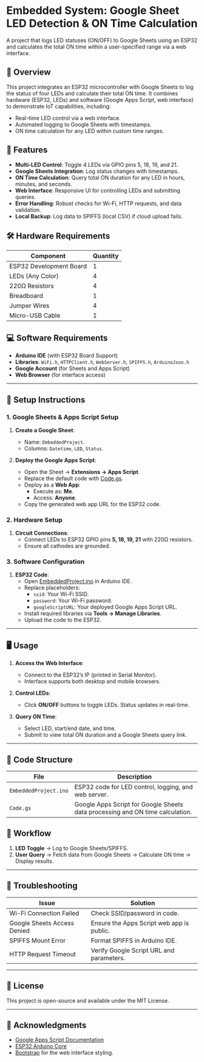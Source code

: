 # Embedded System: Google Sheet LED Detection & ON Time Calculation

A project that logs LED statuses (ON/OFF) to Google Sheets using an ESP32 and calculates the total ON time within a user-specified range via a web interface.

## 📝 Overview
This project integrates an ESP32 microcontroller with Google Sheets to log the status of four LEDs and calculate their total ON time. It combines hardware (ESP32, LEDs) and software (Google Apps Script, web interface) to demonstrate IoT capabilities, including:
- Real-time LED control via a web interface.
- Automated logging to Google Sheets with timestamps.
- ON time calculation for any LED within custom time ranges.

## 🚀 Features
- **Multi-LED Control**: Toggle 4 LEDs via GPIO pins 5, 18, 19, and 21.
- **Google Sheets Integration**: Log status changes with timestamps.
- **ON Time Calculation**: Query total ON duration for any LED in hours, minutes, and seconds.
- **Web Interface**: Responsive UI for controlling LEDs and submitting queries.
- **Error Handling**: Robust checks for Wi-Fi, HTTP requests, and data validation.
- **Local Backup**: Log data to SPIFFS (local CSV) if cloud upload fails.

## 🛠 Hardware Requirements
| Component          | Quantity |
|---------------------|----------|
| ESP32 Development Board | 1        |
| LEDs (Any Color)    | 4        |
| 220Ω Resistors      | 4        |
| Breadboard          | 1        |
| Jumper Wires        | 4        |
| Micro-USB Cable     | 1        |

## 💻 Software Requirements
- **Arduino IDE** (with ESP32 Board Support)
- **Libraries**: `WiFi.h`, `HTTPClient.h`, `WebServer.h`, `SPIFFS.h`, `ArduinoJson.h`
- **Google Account** (for Sheets and Apps Script)
- **Web Browser** (for interface access)

---

## 🔧 Setup Instructions

### 1. Google Sheets & Apps Script Setup
1. **Create a Google Sheet**:
   - Name: `EmbeddedProject`.
   - Columns: `Datetime`, `LED`, `Status`.
   
2. **Deploy the Google Apps Script**:
   - Open the Sheet → **Extensions → Apps Script**.
   - Replace the default code with [Code.gs](Code.gs).
   - Deploy as a **Web App**:
     - Execute as: **Me**.
     - Access: **Anyone**.
   - Copy the generated web app URL for the ESP32 code.

### 2. Hardware Setup
1. **Circuit Connections**:
   - Connect LEDs to ESP32 GPIO pins **5, 18, 19, 21** with 220Ω resistors.
   - Ensure all cathodes are grounded.
   
### 3. Software Configuration
1. **ESP32 Code**:
   - Open [EmbeddedProject.ino](EmbeddedProject.ino) in Arduino IDE.
   - Replace placeholders:
     - `ssid`: Your Wi-Fi SSID.
     - `password`: Your Wi-Fi password.
     - `googleScriptURL`: Your deployed Google Apps Script URL.
   - Install required libraries via **Tools → Manage Libraries**.
   - Upload the code to the ESP32.

---

## 🖥 Usage
1. **Access the Web Interface**:
   - Connect to the ESP32’s IP (printed in Serial Monitor).
   - Interface supports both desktop and mobile browsers.

2. **Control LEDs**:
   - Click **ON/OFF** buttons to toggle LEDs. Status updates in real-time.

3. **Query ON Time**:
   - Select LED, start/end date, and time.
   - Submit to view total ON duration and a Google Sheets query link.

---

## 📂 Code Structure
| File               | Description                                                                 |
|---------------------|-----------------------------------------------------------------------------|
| `EmbeddedProject.ino` | ESP32 code for LED control, logging, and web server.                        |
| `Code.gs`            | Google Apps Script for Google Sheets data processing and ON time calculation. |

## 🔄 Workflow
1. **LED Toggle** → Log to Google Sheets/SPIFFS.
2. **User Query** → Fetch data from Google Sheets → Calculate ON time → Display results.

---

## 🚨 Troubleshooting
| Issue                          | Solution                                   |
|--------------------------------|-------------------------------------------|
| Wi-Fi Connection Failed        | Check SSID/password in code.              |
| Google Sheets Access Denied    | Ensure the Apps Script web app is public. |
| SPIFFS Mount Error             | Format SPIFFS in Arduino IDE.             |
| HTTP Request Timeout           | Verify Google Script URL and parameters.  |

---

## 📜 License
This project is open-source and available under the MIT License. 

---

## 🙏 Acknowledgments
- [Google Apps Script Documentation](https://developers.google.com/apps-script)
- [ESP32 Arduino Core](https://github.com/espressif/arduino-esp32)
- [Bootstrap](https://getbootstrap.com/) for the web interface styling.
